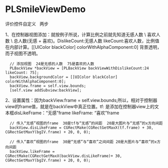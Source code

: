 # PLSmileViewDemo
评价控件自定义   两步

1、在控制器视图添加：就按例子所说，计算比例之前就先知道无感人数 \ 喜欢人数 \ 总人数(无感 + 喜欢)。DislikeCount:无感人数 likeCount:喜欢人数，比例值在内部计算。[[UIColor blackColor] colorWithAlphaComponent:0] 背景透明，而子视图不透明。
     
      // 添加视图  24是无感的人数  75是喜欢的人数
      PLBackView *backView = [PLBackView backViewWithDislikeCount:24 likeCount: 75];
      backView.backgroundColor = [[UIColor blackColor] colorWithAlphaComponent:0];
      backView.frame = self.view.bounds;
      [self.view addSubview:backView];

2、设置属性：因为backView.frame = self.view.bounds;所以，相对于控制器view的frame值，就是在backView中真正位置。tf: 是添加在控制器view上的文本框disLikeFrame：“无感”frame  likeFrame:  “喜欢”frame

      // 传入“无感”视图的frame  30是tf与“无感”的间距  20是大图片与“无感”的x方向间距
      backView.disLikeFrame = CGRectMake(CGRectGetMaxX(tf.frame) + 30, CGRectGetMaxY(bgIV.frame) + 20, 0, 0);
    
      // 传入“喜欢”视图的frame  30是“无感”与“喜欢”之间间距 20是大图片与“喜欢”的x方向间距
      backView.likeFrame = CGRectMake(CGRectGetMaxX(backView.disLikeFrame)+ 30, CGRectGetMaxY(bgIV.frame) + 20, 0, 0);
